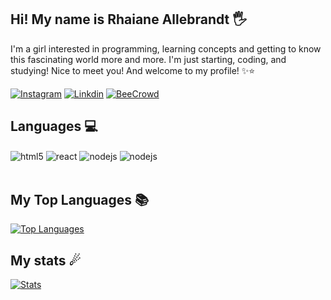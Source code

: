 ## Hi! My name is Rhaiane Allebrandt 🖐️

I'm a girl interested in programming, learning concepts and getting to know this fascinating world more and more.
I'm just starting, coding, and studying!
Nice to meet you! And welcome to my profile!
✨⭐

[![Instagram](https://img.shields.io/badge/Instagram-E4405F?style=for-the-badge&logo=instagram&logoColor=white)](https://instagram.com/sujeitoprogramador)
[![Linkdin](https://img.shields.io/badge/LinkedIn-0077B5?style=for-the-badge&logo=linkedin&logoColor=white)](https://www.linkedin.com/in/rhaiane-allebrandt-026a522b4/)
[![BeeCrowd](https://img.shields.io/badge/-BeeCrowd-FFEE00?style=for-the-badge&logo=BeeCrowd&logoColor=black)](https://judge.beecrowd.com/pt/profile/1034327)


## Languages 💻

<div style="display: inline_block">
  <img align="center" alt="html5" src="https://img.shields.io/badge/HTML-239120?style=for-the-badge&logo=html5&logoColor=white" />
  <img align="center" alt="react" src="https://img.shields.io/badge/Python-14354C?style=for-the-badge&logo=python&logoColor=white" />
  <img align="center" alt="nodejs" src="https://img.shields.io/badge/C-00599C?style=for-the-badge&logo=c&logoColor=white" />
  <img align="center" alt="nodejs" src="https://img.shields.io/badge/C%2B%2B-00599C?style=for-the-badge&logo=c%2B%2B&logoColor=white" />

</div><br/>

## My Top Languages 📚
[![Top Languages](https://github-readme-stats.vercel.app/api/top-langs/?username=Nephtyzs&layout=compact&theme=vue&hide=shaderlab,hlsl&langs_count=7)](https://github.com/Nephtyzs?tab=repositories)

## My stats ☄
[![Stats](https://github-readme-stats.vercel.app/api?username=Nephtyzs&show_icons=true&theme=vue)](https://github.com/Nephtyzs)
